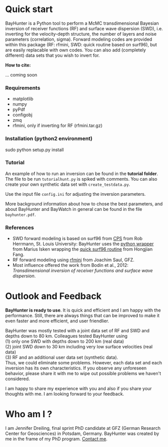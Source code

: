 # Quick start

BayHunter is a Python tool to perform a McMC transdimensional Bayesian inversion of receiver functions (RF) and surface wave dispersion (SWD), i.e. inverting for the velocity-depth structure, the number of layers and noise parameters (correlation, sigma). Forward modeling codes are provided within this package (RF: rfmini, SWD: quick routine based on surf96), but are easily replacable with own codes. You can also add (completely different) data sets that you wish to invert for.

**How to cite:**

... coming soon

### Requirements
* matplotlib
* numpy
* pyPdf
* configobj
* zmq
* rfmini, only if inverting for RF (rfmini.tar.gz)

### Installation (python2 environment)

sudo python setup.py install

### Tutorial

An example of how to run an inversion can be found in the **tutorial folder**.
The file to be run `tutorialhunt.py` is spiked with comments.
You can also create your own synthetic data set with `create_testdata.py`.

Use the input file `config.ini` for adjusting the inversion parameters.

More background information about how to chose the best parameters, and about BayHunter and BayWatch in general can be found in the file `bayhunter.pdf`.

### References

* SWD forward modeling is based on surf96 from [CPS](http://www.eas.slu.edu/eqc/eqccps.html) from Rob Herrmann, St. Louis University: BayHunter uses the [python wrapper](https://github.com/miili/pysurf96) from Marius Isken wrapping the
[quick surf96 routine](https://github.com/caiweicaiwei/SurfTomo) from Hongjian Fang.
* RF forward modeling using [rfmini](https://git.gfz-potsdam.de/saul/rfmini) from Joachim Saul, GFZ.
* Most influence offered the work from Bodin et al., 2012: *Transdimensional inversion of receiver functions and surface wave dispersion*.

# Outlook and Feedback

**BayHunter is ready to use**. It is quick and efficient and I am happy with the performance. Still, there are always things that can be improved to make it even faster and more efficient, and user friendlier.  

BayHunter was mostly tested with a joint data set of RF and SWD and depths down to 80 km. Colleagues tested BayHunter using  
(1) only one SWD with depths down to 200 km (real data)  
(2) joint SWD down to 30 km including very low surface velocities (real data)  
(3) RF and an additional user data set (synthetic data).  
Thus, we could eliminate some problems. However, each data set and each inversion has its own characteristics. If you observe any unforeseen behavior, please share it with me to wipe out possible problems we haven't considered.

I am happy to share my experience with you and also if you share your thoughts with me. I am looking forward to your feedback. 

# Who am I ?

I am Jennifer Dreiling, final sprint PhD candidate at GFZ (German Research Center for Geosciences) in Potsdam, Germany. BayHunter was created by me in the frame of my PhD program. [Contact me](https://www.gfz-potsdam.de/en/staff/jennifer-dreiling/).

